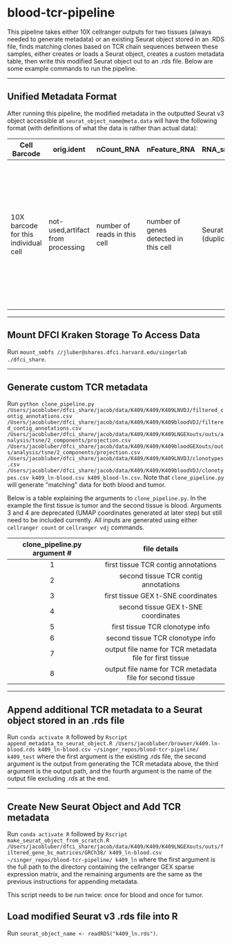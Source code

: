 # blood-tcr-pipeline
This pipeline takes either 10X cellranger outputs for two tissues (always needed to generate metadata) or an existing Seurat object stored in an .RDS file, finds matching
clones based on TCR chain sequences between these samples, either creates or
loads a Seurat object, creates a custom metadata table, then write this modified
Seurat object out to an .rds file.
Below are some example commands to run the pipeline.

---

## Unified Metadata Format
After running this pipeline, the modified metadata in the outputted Seurat v3
object accessible at `seurat_object_name@meta.data` will have the following
format (with definitions of what the data is rather than actual data):

| Cell Barcode | orig.ident | nCount_RNA | nFeature_RNA | RNA_snn_res.1.2 | seurat_clusters | matching | u1 | u1 | freq | Frequency |
|---|---|---|---|---|---|---|---|---|---|---|
|10X barcode for this individual cell|not-used,artifact from processing|number of reads in this cell|number of genes detected in this cell|Seurat cluster (duplicate)|Seurat Cluster|whether the TCR of this cell was detected in paired tissue|UMAP 1 coordinate| UMAP 2 coordinate|Frequency of TCR (number of total cells indentical TCR detected in) with NAs added to generate color scales for expansion plots in webapp|Frequency (same as freq without NAs)|TCR sequence in the format of TRA\|TRB|

---

## Mount DFCI Kraken Storage To Access Data
Run `mount_smbfs //jluber@shares.dfci.harvard.edu/singerlab ./dfci_share`.

---

## Generate custom TCR metadata

Run `python clone_pipeline.py /Users/jacobluber/dfci_share/jacob/data/K409/K409/K409LNVDJ/filtered_contig_annotations.csv /Users/jacobluber/dfci_share/jacob/data/K409/K409/K409bloodVDJ/filtered_contig_annotations.csv /Users/jacobluber/dfci_share/jacob/data/K409/K409/K409LNGEXouts/outs/analysis/tsne/2_components/projection.csv /Users/jacobluber/dfci_share/jacob/data/K409/K409/K409bloodGEXouts/outs/analysis/tsne/2_components/projection.csv /Users/jacobluber/dfci_share/jacob/data/K409/K409/K409LNVDJ/clonotypes.csv /Users/jacobluber/dfci_share/jacob/data/K409/K409/K409bloodVDJ/clonotypes.csv k409_ln-blood.csv k409_blood-ln.csv`. Note that `clone_pipeline.py` will generate "matching" data for both blood and tumor.

Below is a table explaining the arguments to `clone_pipeline.py`. In the example
the first tissue is tumor and the second tissue is blood. Arguments 3 and 4 are
deprecated (UMAP coordinates generated at later step) but still need to be included currently. All inputs are generated using either `cellranger count` or `cellranger vdj` commands.

| clone_pipeline.py argument # | file details |
|:----------------------------:|:------------:|
|1|first tissue TCR contig annotations|
|2|second tissue TCR contig annotations|
|3|first tissue GEX t-SNE coordinates|
|4|second tissue GEX t-SNE coordinates|
|5|first tissue TCR clonotype info|
|6|second tissue TCR clonotype info|
|7|output file name for TCR metadata file for first tissue|
|8|output file name for TCR metadata file for second tissue|

---

## Append additional TCR metadata to a Seurat object stored in an .rds file
Run `conda activate R` followed by `Rscript append_metadata_to_seurat_object.R /Users/jacobluber/browser/k409.ln-blood.rds k409_ln-blood.csv ~/singer_repos/blood-tcr-pipeline/ k409_test` where the first argument is the existing .rds file, the second argument is the output from generating the TCR metadata above, the third argument is the output path, and the fourth argument is the name of the output file excluding .rds at the end.

---

## Create New Seurat Object and Add TCR metadata
Run `conda activate R` followed by `Rscript make_seurat_object_from_scratch.R /Users/jacobluber/dfci_share/jacob/data/K409/K409/K409LNGEXouts/outs/filtered_gene_bc_matrices/GRCh38/ k409_ln-blood.csv ~/singer_repos/blood-tcr-pipeline/ k409_ln` where the first argument is the full path to the directory containing the cellranger GEX sparse expression matrix, and the remaining arguments are the same as the previous instructions for appending metadata.

This script needs to be run twice: once for blood and once for tumor.

## Load modified Seurat v3 .rds file into R
Run `seurat_object_name <- readRDS("k409_ln.rds")`.

